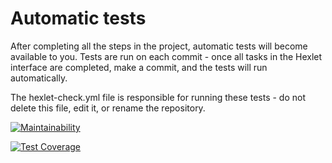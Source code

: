 # Automatic tests

After completing all the steps in the project, automatic tests will become available to you. Tests are run on each commit - once all tasks in the Hexlet interface are completed, make a commit, and the tests will run automatically.

The hexlet-check.yml file is responsible for running these tests - do not delete this file, edit it, or rename the repository.

[![Maintainability](https://api.codeclimate.com/v1/badges/5e2519073aded45efb0c/maintainability)](https://codeclimate.com/github/GrimRoge/qa-auto-engineer-javascript-project-44/maintainability)

[![Test Coverage](https://api.codeclimate.com/v1/badges/5e2519073aded45efb0c/test_coverage)](https://codeclimate.com/github/GrimRoge/qa-auto-engineer-javascript-project-44/test_coverage)
